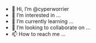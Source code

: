 - 👋 Hi, I’m @cyperworrier
- 👀 I’m interested in ...
- 🌱 I’m currently learning ...
- 💞️ I’m looking to collaborate on ...
- 📫 How to reach me ...

<!---
cyperworrier/cyperworrier is a ✨ special ✨ repository because its `README.md` (this file) appears on your GitHub profile.
You can click the Preview link to take a look at your changes.
--->
